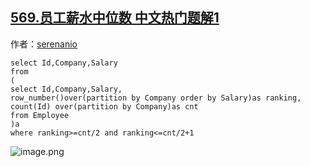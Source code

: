 ## [569.员工薪水中位数 中文热门题解1](https://leetcode.cn/problems/median-employee-salary/solutions/100000/jian-ji-chuang-kou-han-shu-pai-xu-by-serenanio)

作者：[serenanio](https://leetcode.cn/u/serenanio)

```
select Id,Company,Salary
from
(
select Id,Company,Salary, 
row_number()over(partition by Company order by Salary)as ranking,
count(Id) over(partition by Company)as cnt
from Employee
)a
where ranking>=cnt/2 and ranking<=cnt/2+1
```
![image.png](https://pic.leetcode-cn.com/07f6d247213a45d86370678d2564fe3ca8b14cbfa3e4d801834158cf9a96b07d-image.png)
